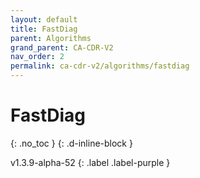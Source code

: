 ```yaml
---
layout: default
title: FastDiag
parent: Algorithms
grand_parent: CA-CDR-V2
nav_order: 2
permalink: ca-cdr-v2/algorithms/fastdiag
---
```


# FastDiag
{: .no_toc }
{: .d-inline-block }

v1.3.9-alpha-52
{: .label .label-purple }